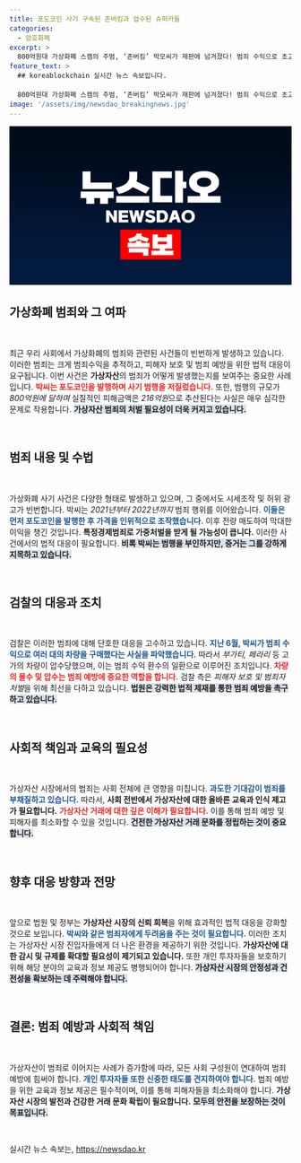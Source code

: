 ```yaml
---
title: 포도코인 사기 구속된 존버킴과 압수된 슈퍼카들
categories:
  - 암호화폐
excerpt: >
  800억원대 가상화폐 스캠의 주범, ‘존버킴’ 박모씨가 재판에 넘겨졌다! 범죄 수익으로 초고가 차량을 구매하고 해외로 도주를 시도한 그는, 검찰의 엄정한 수사로 결국 법의 심판을 받게 된다.
feature_text: >
  ## koreablockchain 실시간 뉴스 속보입니다.

  800억원대 가상화폐 스캠의 주범, ‘존버킴’ 박모씨가 재판에 넘겨졌다! 범죄 수익으로 초고가 차량을 구매하고 해외로 도주를 시도한 그는, 검찰의 엄정한 수사로 결국 법의 심판을 받게 된다.
image: '/assets/img/newsdao_breakingnews.jpg'
---
```


<p><img src="/assets/img/newsdao_breakingnews.jpg" alt="koreablockchain 속보" /></p>

<h2 data-ke-size="size26">가상화폐 범죄와 그 여파</h2>

<p data-ke-size="size16">&nbsp;</p>

<p>최근 우리 사회에서 가상화폐의 범죄와 관련된 사건들이 빈번하게 발생하고 있습니다. 이러한 범죄는 크게 범죄수익을 추적하고, 피해자 보호 및 범죄 예방을 위한 법적 대응이 요구됩니다. 이번 사건은 <strong>가상자산</strong>의 범죄가 어떻게 발생했는지를 보여주는 중요한 사례입니다. <b><span style="color: #ee2323;">박씨는 포도코인을 발행하며 사기 범행을 저질렀습니다.</span></b> 또한, 범행의 규모가 <em>800억원에 달하며</em> 실질적인 피해금액은 <em>216억원</em>으로 추산된다는 사실은 매우 심각한 문제로 작용합니다. <b><span style="background-color: #21538527;">가상자산 범죄의 처벌 필요성이 더욱 커지고 있습니다.</span></b></p>

<p data-ke-size="size16">&nbsp;</p>

<h2 data-ke-size="size26">범죄 내용 및 수법</h2>

<p data-ke-size="size16">&nbsp;</p>

<p>가상화폐 사기 사건은 다양한 형태로 발생하고 있으며, 그 중에서도 시세조작 및 허위 광고가 빈번합니다. 박씨는 <em>2021년부터 2022년까지</em> 범죄 행위를 이어왔습니다. <b><span style="color: #1a5490;">이들은 먼저 포도코인을 발행한 후 가격을 인위적으로 조작했습니다.</span></b> 이후 전량 매도하여 막대한 이익을 챙긴 것입니다. <b><span style="ee2323;">특정경제범죄로 가중처벌을 받게 될 가능성이 큽니다.</span></b> 이러한 사건에서의 법적 대응이 필요합니다. <b><span style="background-color: #21538527;">비록 박씨는 범행을 부인하지만, 증거는 그를 강하게 지목하고 있습니다.</span></b></p>

<p data-ke-size="size16">&nbsp;</p>

<h2 data-ke-size="size26">검찰의 대응과 조치</h2>

<p data-ke-size="size16">&nbsp;</p>

<p>검찰은 이러한 범죄에 대해 단호한 대응을 고수하고 있습니다. <b><span style="color: #1a5490;">지난 6월, 박씨가 범죄 수익으로 여러 대의 차량을 구매했다는 사실을 파악했습니다.</span></b> 따라서 <em>부가티, 페라리</em> 등 고가의 차량이 압수당했으며, 이는 범죄 수익 환수의 일환으로 이루어진 조치입니다. <b><span style="color: #ee2323;">차량의 몰수 및 압수는 범죄 예방에 중요한 역할을 합니다.</span></b> 검찰 측은 <em>피해자 보호 및 범죄자 처벌</em>을 위해 최선을 다하고 있습니다. <b><span style="background-color: #21538527;">법원은 강력한 법적 제재를 통한 범죄 예방을 촉구하고 있습니다.</span></b></p>

<p data-ke-size="size16">&nbsp;</p>

<h2 data-ke-size="size26">사회적 책임과 교육의 필요성</h2>

<p data-ke-size="size16">&nbsp;</p>

<p>가상자산 시장에서의 범죄는 사회 전체에 큰 영향을 미칩니다. <b><span style="color: #1a5490;">과도한 기대감이 범죄를 부채질하고 있습니다.</span></b> 따라서, <strong>사회 전반에서 가상자산에 대한 올바른 교육과 인식 제고가 필요합니다.</strong> <b><span style="color: #ee2323;">가상자산 거래에 대한 깊은 이해가 필요합니다.</span></b> 이를 통해 범죄 예방 및 피해자를 최소화할 수 있을 것입니다. <b><span style="background-color: #21538527;">건전한 가상자산 거래 문화를 정립하는 것이 중요합니다.</span></b></p>

<p data-ke-size="size16">&nbsp;</p>

<h2 data-ke-size="size26">향후 대응 방향과 전망</h2>

<p data-ke-size="size16">&nbsp;</p>

<p>앞으로 법원 및 정부는 <strong>가상자산 시장의 신뢰 회복</strong>을 위해 효과적인 법적 대응을 강화할 것으로 보입니다. <b><span style="color: #1a5490;">박씨와 같은 범죄자에게 두려움을 주는 것이 필요합니다.</span></b> 이러한 조치는 가상자산 시장 진입자들에게 더 나은 환경을 제공하기 위한 것입니다. <b><span style="ee2323;">가상자산에 대한 감시 및 규제를 확대할 필요성이 제기되고 있습니다.</span></b> 또한 개인 투자자들을 보호하기 위해 해당 분야의 교육과 정보 제공도 병행되어야 합니다. <b><span style="background-color: #21538527;">가상자산 시장의 안정성과 건전성을 확보하는 데 주력해야 합니다.</span></b></p>

<p data-ke-size="size16">&nbsp;</p>

<h2 data-ke-size="size26">결론: 범죄 예방과 사회적 책임</h2>

<p data-ke-size="size16">&nbsp;</p>

<p>가상자산이 범죄로 이어지는 사례가 증가함에 따라, 모든 사회 구성원이 연대하여 범죄 예방에 힘써야 합니다. <b><span style="color: #1a5490;">개인 투자자들 또한 신중한 태도를 견지하여야 합니다.</span></b> 범죄 예방을 위한 교육과 정보 제공은 필수적이며, 이를 통해 피해자들을 최소화해야 합니다. <b><span style="ee2323;">가상자산 시장의 발전과 건강한 거래 문화 확립이 필요합니다.</span></b> <b><span style="background-color: #21538527;">모두의 안전을 보장하는 것이 목표입니다.</span></b></p>

<p data-ke-size="size16">&nbsp;</p>
실시간 뉴스 속보는, <a href="https://newsdao.kr" rel="dofollow">https://newsdao.kr</a>


